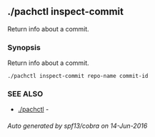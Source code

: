 ## ./pachctl inspect-commit

Return info about a commit.

### Synopsis


Return info about a commit.

```
./pachctl inspect-commit repo-name commit-id
```

### SEE ALSO
* [./pachctl](./pachctl.md)	 - 

###### Auto generated by spf13/cobra on 14-Jun-2016
